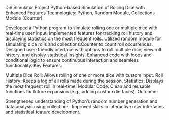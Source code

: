 Die Simulator Project
Python-based Simulation of Rolling Dice with Enhanced Features
Technologies: Python, Random Module, Collections Module (Counter)

Developed a Python program to simulate rolling one or multiple dice with real-time user input.
Implemented features for tracking roll history and displaying statistics on the most frequent rolls.
Utilized random module for simulating dice rolls and collections.Counter to count roll occurrences.
Designed user-friendly interface with options to roll multiple dice, view roll history, and display statistical insights.
Enhanced code with loops and conditional logic to ensure continuous interaction and seamless functionality.
Key Features:

Multiple Dice Roll: Allows rolling of one or more dice with custom input.
Roll History: Keeps a log of all rolls made during the session.
Statistics: Displays the most frequent roll in real-time.
Modular Code: Clean and reusable functions for future expansion (e.g., adding custom die faces).
Outcome:

Strengthened understanding of Python’s random number generation and data analysis using collections.
Improved skills in interactive user interfaces and statistical feature development.
